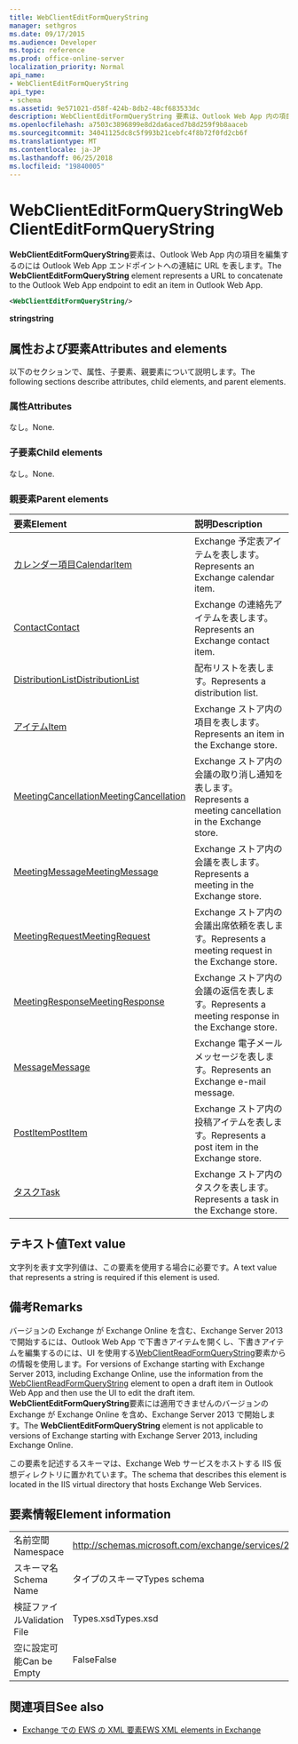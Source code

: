 ```yaml
---
title: WebClientEditFormQueryString
manager: sethgros
ms.date: 09/17/2015
ms.audience: Developer
ms.topic: reference
ms.prod: office-online-server
localization_priority: Normal
api_name:
- WebClientEditFormQueryString
api_type:
- schema
ms.assetid: 9e571021-d58f-424b-8db2-48cf683533dc
description: WebClientEditFormQueryString 要素は、Outlook Web App 内の項目を編集するのには Outlook Web App エンドポイントへの連結に URL を表します。
ms.openlocfilehash: a7503c3896899e8d2da6aced7b8d259f9b8aaceb
ms.sourcegitcommit: 34041125dc8c5f993b21cebfc4f8b72f0fd2cb6f
ms.translationtype: MT
ms.contentlocale: ja-JP
ms.lasthandoff: 06/25/2018
ms.locfileid: "19840005"
---
```

# <a name="webclienteditformquerystring"></a><span data-ttu-id="05fb2-103">WebClientEditFormQueryString</span><span class="sxs-lookup"><span data-stu-id="05fb2-103">WebClientEditFormQueryString</span></span>

<span data-ttu-id="05fb2-104">**WebClientEditFormQueryString**要素は、Outlook Web App 内の項目を編集するのには Outlook Web App エンドポイントへの連結に URL を表します。</span><span class="sxs-lookup"><span data-stu-id="05fb2-104">The **WebClientEditFormQueryString** element represents a URL to concatenate to the Outlook Web App endpoint to edit an item in Outlook Web App.</span></span> 
  
```XML
<WebClientEditFormQueryString/>
```

 <span data-ttu-id="05fb2-105">**string**</span><span class="sxs-lookup"><span data-stu-id="05fb2-105">**string**</span></span>
## <a name="attributes-and-elements"></a><span data-ttu-id="05fb2-106">属性および要素</span><span class="sxs-lookup"><span data-stu-id="05fb2-106">Attributes and elements</span></span>

<span data-ttu-id="05fb2-107">以下のセクションで、属性、子要素、親要素について説明します。</span><span class="sxs-lookup"><span data-stu-id="05fb2-107">The following sections describe attributes, child elements, and parent elements.</span></span>
  
### <a name="attributes"></a><span data-ttu-id="05fb2-108">属性</span><span class="sxs-lookup"><span data-stu-id="05fb2-108">Attributes</span></span>

<span data-ttu-id="05fb2-109">なし。</span><span class="sxs-lookup"><span data-stu-id="05fb2-109">None.</span></span>
  
### <a name="child-elements"></a><span data-ttu-id="05fb2-110">子要素</span><span class="sxs-lookup"><span data-stu-id="05fb2-110">Child elements</span></span>

<span data-ttu-id="05fb2-111">なし。</span><span class="sxs-lookup"><span data-stu-id="05fb2-111">None.</span></span>
  
### <a name="parent-elements"></a><span data-ttu-id="05fb2-112">親要素</span><span class="sxs-lookup"><span data-stu-id="05fb2-112">Parent elements</span></span>

|<span data-ttu-id="05fb2-113">**要素**</span><span class="sxs-lookup"><span data-stu-id="05fb2-113">**Element**</span></span>|<span data-ttu-id="05fb2-114">**説明**</span><span class="sxs-lookup"><span data-stu-id="05fb2-114">**Description**</span></span>|
|:-----|:-----|
|[<span data-ttu-id="05fb2-115">カレンダー項目</span><span class="sxs-lookup"><span data-stu-id="05fb2-115">CalendarItem</span></span>](calendaritem.md) <br/> |<span data-ttu-id="05fb2-116">Exchange 予定表アイテムを表します。</span><span class="sxs-lookup"><span data-stu-id="05fb2-116">Represents an Exchange calendar item.</span></span>  <br/> |
|[<span data-ttu-id="05fb2-117">Contact</span><span class="sxs-lookup"><span data-stu-id="05fb2-117">Contact</span></span>](contact.md) <br/> |<span data-ttu-id="05fb2-118">Exchange の連絡先アイテムを表します。</span><span class="sxs-lookup"><span data-stu-id="05fb2-118">Represents an Exchange contact item.</span></span>  <br/> |
|[<span data-ttu-id="05fb2-119">DistributionList</span><span class="sxs-lookup"><span data-stu-id="05fb2-119">DistributionList</span></span>](distributionlist.md) <br/> |<span data-ttu-id="05fb2-120">配布リストを表します。</span><span class="sxs-lookup"><span data-stu-id="05fb2-120">Represents a distribution list.</span></span>  <br/> |
|[<span data-ttu-id="05fb2-121">アイテム</span><span class="sxs-lookup"><span data-stu-id="05fb2-121">Item</span></span>](item.md) <br/> |<span data-ttu-id="05fb2-122">Exchange ストア内の項目を表します。</span><span class="sxs-lookup"><span data-stu-id="05fb2-122">Represents an item in the Exchange store.</span></span>  <br/> |
|[<span data-ttu-id="05fb2-123">MeetingCancellation</span><span class="sxs-lookup"><span data-stu-id="05fb2-123">MeetingCancellation</span></span>](meetingcancellation.md) <br/> |<span data-ttu-id="05fb2-124">Exchange ストア内の会議の取り消し通知を表します。</span><span class="sxs-lookup"><span data-stu-id="05fb2-124">Represents a meeting cancellation in the Exchange store.</span></span>  <br/> |
|[<span data-ttu-id="05fb2-125">MeetingMessage</span><span class="sxs-lookup"><span data-stu-id="05fb2-125">MeetingMessage</span></span>](meetingmessage.md) <br/> |<span data-ttu-id="05fb2-126">Exchange ストア内の会議を表します。</span><span class="sxs-lookup"><span data-stu-id="05fb2-126">Represents a meeting in the Exchange store.</span></span>  <br/> |
|[<span data-ttu-id="05fb2-127">MeetingRequest</span><span class="sxs-lookup"><span data-stu-id="05fb2-127">MeetingRequest</span></span>](meetingrequest.md) <br/> |<span data-ttu-id="05fb2-128">Exchange ストア内の会議出席依頼を表します。</span><span class="sxs-lookup"><span data-stu-id="05fb2-128">Represents a meeting request in the Exchange store.</span></span>  <br/> |
|[<span data-ttu-id="05fb2-129">MeetingResponse</span><span class="sxs-lookup"><span data-stu-id="05fb2-129">MeetingResponse</span></span>](meetingresponse.md) <br/> |<span data-ttu-id="05fb2-130">Exchange ストア内の会議の返信を表します。</span><span class="sxs-lookup"><span data-stu-id="05fb2-130">Represents a meeting response in the Exchange store.</span></span>  <br/> |
|[<span data-ttu-id="05fb2-131">Message</span><span class="sxs-lookup"><span data-stu-id="05fb2-131">Message</span></span>](message-ex15websvcsotherref.md) <br/> |<span data-ttu-id="05fb2-132">Exchange 電子メール メッセージを表します。</span><span class="sxs-lookup"><span data-stu-id="05fb2-132">Represents an Exchange e-mail message.</span></span>  <br/> |
|[<span data-ttu-id="05fb2-133">PostItem</span><span class="sxs-lookup"><span data-stu-id="05fb2-133">PostItem</span></span>](postitem.md) <br/> |<span data-ttu-id="05fb2-134">Exchange ストア内の投稿アイテムを表します。</span><span class="sxs-lookup"><span data-stu-id="05fb2-134">Represents a post item in the Exchange store.</span></span>  <br/> |
|[<span data-ttu-id="05fb2-135">タスク</span><span class="sxs-lookup"><span data-stu-id="05fb2-135">Task</span></span>](task.md) <br/> |<span data-ttu-id="05fb2-136">Exchange ストア内のタスクを表します。</span><span class="sxs-lookup"><span data-stu-id="05fb2-136">Represents a task in the Exchange store.</span></span>  <br/> |
   
## <a name="text-value"></a><span data-ttu-id="05fb2-137">テキスト値</span><span class="sxs-lookup"><span data-stu-id="05fb2-137">Text value</span></span>

<span data-ttu-id="05fb2-138">文字列を表す文字列値は、この要素を使用する場合に必要です。</span><span class="sxs-lookup"><span data-stu-id="05fb2-138">A text value that represents a string is required if this element is used.</span></span>
  
## <a name="remarks"></a><span data-ttu-id="05fb2-139">備考</span><span class="sxs-lookup"><span data-stu-id="05fb2-139">Remarks</span></span>

<span data-ttu-id="05fb2-140">バージョンの Exchange が Exchange Online を含む、Exchange Server 2013 で開始するには、Outlook Web App で下書きアイテムを開くし、下書きアイテムを編集するのには、UI を使用する[WebClientReadFormQueryString](webclientreadformquerystring.md)要素からの情報を使用します。</span><span class="sxs-lookup"><span data-stu-id="05fb2-140">For versions of Exchange starting with Exchange Server 2013, including Exchange Online, use the information from the [WebClientReadFormQueryString](webclientreadformquerystring.md) element to open a draft item in Outlook Web App and then use the UI to edit the draft item.</span></span> <span data-ttu-id="05fb2-141">**WebClientEditFormQueryString**要素には適用できませんのバージョンの Exchange が Exchange Online を含め、Exchange Server 2013 で開始します。</span><span class="sxs-lookup"><span data-stu-id="05fb2-141">The **WebClientEditFormQueryString** element is not applicable to versions of Exchange starting with Exchange Server 2013, including Exchange Online.</span></span> 
  
<span data-ttu-id="05fb2-142">この要素を記述するスキーマは、Exchange Web サービスをホストする IIS 仮想ディレクトリに置かれています。</span><span class="sxs-lookup"><span data-stu-id="05fb2-142">The schema that describes this element is located in the IIS virtual directory that hosts Exchange Web Services.</span></span>
  
## <a name="element-information"></a><span data-ttu-id="05fb2-143">要素情報</span><span class="sxs-lookup"><span data-stu-id="05fb2-143">Element information</span></span>

|||
|:-----|:-----|
|<span data-ttu-id="05fb2-144">名前空間</span><span class="sxs-lookup"><span data-stu-id="05fb2-144">Namespace</span></span>  <br/> |http://schemas.microsoft.com/exchange/services/2006/types  <br/> |
|<span data-ttu-id="05fb2-145">スキーマ名</span><span class="sxs-lookup"><span data-stu-id="05fb2-145">Schema Name</span></span>  <br/> |<span data-ttu-id="05fb2-146">タイプのスキーマ</span><span class="sxs-lookup"><span data-stu-id="05fb2-146">Types schema</span></span>  <br/> |
|<span data-ttu-id="05fb2-147">検証ファイル</span><span class="sxs-lookup"><span data-stu-id="05fb2-147">Validation File</span></span>  <br/> |<span data-ttu-id="05fb2-148">Types.xsd</span><span class="sxs-lookup"><span data-stu-id="05fb2-148">Types.xsd</span></span>  <br/> |
|<span data-ttu-id="05fb2-149">空に設定可能</span><span class="sxs-lookup"><span data-stu-id="05fb2-149">Can be Empty</span></span>  <br/> |<span data-ttu-id="05fb2-150">False</span><span class="sxs-lookup"><span data-stu-id="05fb2-150">False</span></span>  <br/> |
   
## <a name="see-also"></a><span data-ttu-id="05fb2-151">関連項目</span><span class="sxs-lookup"><span data-stu-id="05fb2-151">See also</span></span>



- [<span data-ttu-id="05fb2-152">Exchange での EWS の XML 要素</span><span class="sxs-lookup"><span data-stu-id="05fb2-152">EWS XML elements in Exchange</span></span>](ews-xml-elements-in-exchange.md)

